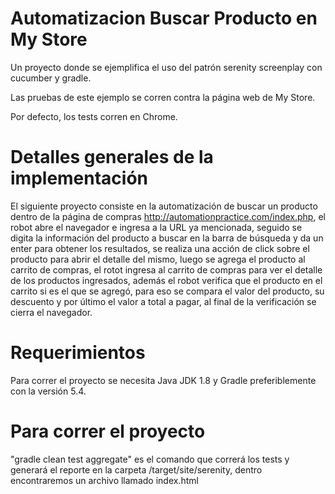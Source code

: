 # Automatizacion Buscar Producto en My Store

Un proyecto donde se ejemplifica el uso del patrón serenity screenplay con cucumber y gradle.

Las pruebas de este ejemplo se corren contra la página web de My Store.

Por defecto, los tests corren en Chrome.


# Detalles generales de la implementación

El siguiente proyecto consiste en la automatización de buscar un producto dentro de la página de compras http://automationpractice.com/index.php, el robot abre el navegador e ingresa a la URL ya mencionada, seguido se digita la información del producto a buscar en la barra de búsqueda y da un enter para obtener los resultados, se realiza una acción de click sobre el producto para abrir el detalle del mismo, luego se agrega el producto al carrito de compras, el rotot ingresa al carrito de compras para ver el detalle de los productos ingresados, además el robot verifica que el producto en el carrito si es el que se agregó, para eso se compara el valor del producto, su descuento y por último el valor a total a pagar, al final de la verificación se cierra el navegador.


# Requerimientos

Para correr el proyecto se necesita Java JDK 1.8 y Gradle preferiblemente con la versión 5.4.

#  Para correr el proyecto

"gradle clean test aggregate" es el comando que correrá los tests y generará el reporte en la carpeta /target/site/serenity, dentro encontraremos un archivo llamado index.html